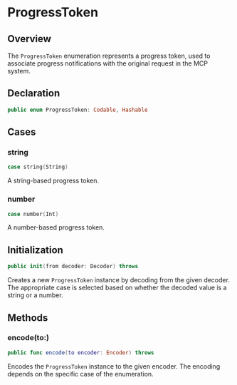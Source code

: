# ProgressToken

## Overview

The `ProgressToken` enumeration represents a progress token, used to associate progress notifications with the original request in the MCP system.

## Declaration

```swift
public enum ProgressToken: Codable, Hashable
```

## Cases

### string

```swift
case string(String)
```

A string-based progress token.

### number

```swift
case number(Int)
```

A number-based progress token.

## Initialization

```swift
public init(from decoder: Decoder) throws
```

Creates a new `ProgressToken` instance by decoding from the given decoder. The appropriate case is selected based on whether the decoded value is a string or a number.

## Methods

### encode(to:)

```swift
public func encode(to encoder: Encoder) throws
```

Encodes the `ProgressToken` instance to the given encoder. The encoding depends on the specific case of the enumeration.

